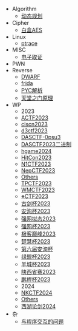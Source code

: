 - Algorithm
  - [动态规划](/Algorithm/动态规划)
- Cipher
  - [白盒AES](/Cipher/白盒AES)
- Linux
  - [ptrace](/Linux/ptrace)
- MISC
  - [电子取证](/MISC/电子取证)
- PWN
- Reverse
  - [DWARF](/Reverse/DWARF)
  - [frida](/Reverse/frida)
  - [PYC解析](/Reverse/PYC解析)
  - [天堂之门原理](/Reverse/天堂之门原理)
- WP
	- 2023
    - [ACTF2023](/WP/2023/ACTF2023)
    - [ciscn2023](/WP/2023/ciscn2023)
    - [d3ctf2023](/WP/2023/d3ctf2023)
    - [DASCTF-0psu3](/WP/2023/DASCTF-0psu3)
    - [DASCTF2023二进制](/WP/2023/DASCTF2023二进制)
    - [hgame2024](/WP/2023/hgame2024)
    - [HitCon2023](/WP/2023/HitCon2023)
    - [N1CTF2023](/WP/2023/N1CTF2023)
    - [NepCTF2023](/WP/2023/NepCTF2023)
    - [Others](/WP/2023/Others)
    - [TPCTF2023](/WP/2023/TPCTF2023)
    - [WMCTF2023](/WP/2023/WMCTF2023)
    - [※CTF2023](/WP/2023/※CTF2023)
    - [古剑杯2023](/WP/2023/古剑杯2023)
    - [安洵杯2023](/WP/2023/安洵杯2023)
    - [强网拟态2023](/WP/2023/强网拟态2023)
    - [强网杯2023](/WP/2023/强网杯2023)
    - [极客巅峰2023](/WP/2023/极客巅峰2023)
    - [楚慧杯2023](/WP/2023/楚慧杯2023)
    - [第六届安洵杯](/WP/2023/第六届安洵杯)
    - [绿盟杯2023](/WP/2023/绿盟杯2023)
    - [羊城杯2023](/WP/2023/羊城杯2023)
    - [陕西省赛2023](/WP/2023/陕西省赛2023)
    - [鹏程杯2023](/WP/2023/鹏程杯2023)
	- 2024
    - [NKCTF2024](/WP/2024/NKCTF2024)
    - [Others](/WP/2024/Others)
    - [西湖论剑2024](/WP/2024/西湖论剑2024)
- 杂
  - [与程序交互的问题](/杂/与程序交互的问题)
